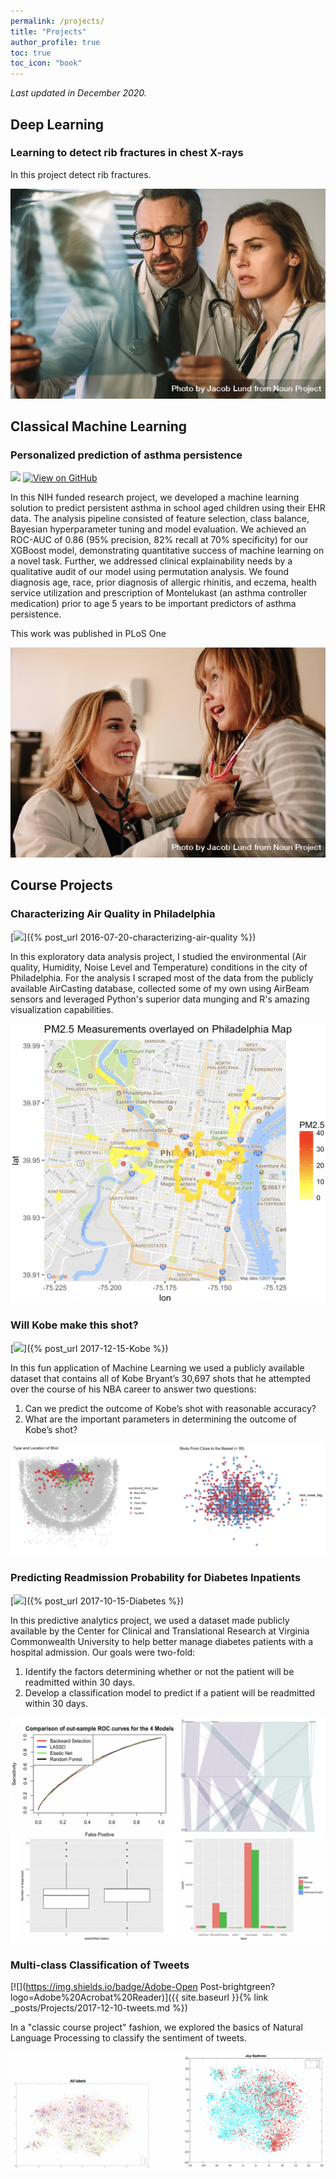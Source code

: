 ```yaml
---
permalink: /projects/
title: "Projects"
author_profile: true
toc: true
toc_icon: "book"
---
```

*Last updated in December 2020.*
## Deep Learning

### Learning to detect rib fractures in chest X-rays
In this project detect rib fractures.

<center><img src="/images/DeepLearning/chest_xray.jpg"></center>

## Classical Machine Learning

### Personalized prediction of asthma persistence
[![](https://img.shields.io/badge/Adobe-Download_Paper-brightgreen?logo=Adobe%20Acrobat%20Reader)](/pdfs/Asthma_Plos.pdf)
[![View on GitHub](https://img.shields.io/badge/GitHub-View_on_GitHub-blue?logo=GitHub)](https://github.com/sauravbose/asthma-persistence-prediction)


In this NIH funded research project, we developed a machine learning solution to predict persistent asthma in school aged children using their EHR data. The analysis pipeline consisted of feature selection, class balance, Bayesian hyperparameter tuning and model evaluation. We achieved an ROC-AUC of 0.86 (95% precision, 82%
recall at 70% specificity) for our XGBoost model, demonstrating quantitative success of machine learning on a novel task. Further, we addressed clinical explainability needs by a qualitative audit of our model using permutation analysis. We found diagnosis age, race, prior diagnosis of allergic rhinitis, and eczema, health service utilization and prescription of Montelukast (an asthma controller medication) prior to age 5 years to be important predictors of asthma persistence.

This work was published in <a href="https://journals.plos.org/plosone/article?id=10.1371/journal.pone.0247784" style="text-decoration: none;">PLoS One</a>

<center><img src="/images/ClassicalML/asthma.jpg"></center>

## Course Projects

### Characterizing Air Quality in Philadelphia
[![](https://img.shields.io/badge/RStudio-Open_Notebook-brightgreen?logo=RStudio)]({% post_url 2016-07-20-characterizing-air-quality %})

In this exploratory data analysis project, I studied the environmental (Air quality, Humidity, Noise Level and Temperature) conditions in the city of Philadelphia. For the analysis I scraped most of the data from the publicly available <a href="http://aircasting.habitatmap.org/mobile_map#?map_crowd=%22undefined%22&map=%7B%22zoom%22:5,%22lat%22:37.09024,%22lng%22:-95.712891,%22mapType%22:%22roadmap%22,%22hasChangedProgrammatically%22:false%7D&data=%7B%22sensorId%22:%22Particulate%20Matter-airbeam2-pm2.5%20(µg%2Fm³)%22,%22location%22:%22%22,%22tags%22:%22%22,%22usernames%22:%22%22,%22timeFrom%22:%221575936000%22,%22timeTo%22:%221607644799%22,%22heat%22:%7B%22lowest%22:0,%22low%22:12,%22mid%22:35,%22high%22:55,%22highest%22:150%7D,%22gridResolution%22:31,%22crowdMap%22:false%7D&fetchedSessionsCount=100" style="text-decoration: none;">AirCasting</a> database, collected some of my own using <a href="https://www.habitatmap.org/airbeamand" style="text-decoration: none;">AirBeam</a> sensors and leveraged Python's superior data munging and R's amazing visualization capabilities.

<center><img src="/images/CourseProjects/Aircasting.png" width="600"></center>

### Will Kobe make this shot?
[![](https://img.shields.io/badge/RStudio-Open_Notebook-brightgreen?logo=RStudio)]({% post_url 2017-12-15-Kobe %})

In this fun application of Machine Learning we used a publicly available dataset that contains all of Kobe Bryant’s 30,697 shots that he attempted over the course of his NBA career to answer two questions:
1. Can we predict the outcome of Kobe’s shot with reasonable accuracy?
2. What are the important parameters in determining the outcome of Kobe’s shot?

<center><img src="/images/CourseProjects/Kobe.png"></center>

### Predicting Readmission Probability for Diabetes Inpatients
[![](https://img.shields.io/badge/RStudio-Open_Notebook-brightgreen?logo=RStudio)]({% post_url 2017-10-15-Diabetes %})

In this predictive analytics project, we used a dataset made publicly available by the <a href="https://archive.ics.uci.edu/ml/datasets/Diabetes+130-US+hospitals+for+years+1999-2008" style="text-decoration: none;">Center for Clinical and Translational Research</a> at Virginia Commonwealth University to help better manage diabetes patients with a hospital admission. Our goals were two-fold:
1. Identify the factors determining whether or not the patient will be readmitted within 30 days.
2. Develop a classification model to predict if a patient will be readmitted within 30 days.

<center><img src="/images/CourseProjects/DiabetesReadmission.png" width="600"></center>

### Multi-class Classification of Tweets
[![](https://img.shields.io/badge/Adobe-Open Post-brightgreen?logo=Adobe%20Acrobat%20Reader)]({{ site.baseurl }}{% link _posts/Projects/2017-12-10-tweets.md %})

In a "classic course project" fashion, we explored the basics of Natural Language Processing to classify the sentiment of tweets.

<!-- Write something about the cost function being user-defined multi dimensional.  -->

<center><img src="/images/CourseProjects/TwitterMulticlass.png"></center>
